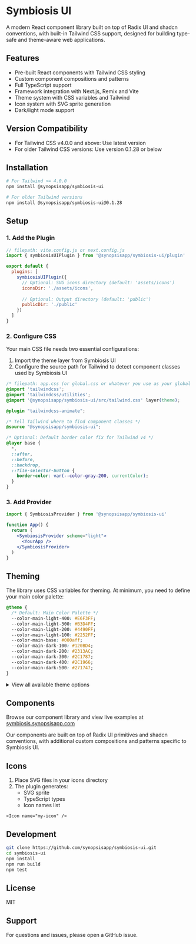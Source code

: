 # Symbiosis UI

A modern React component library built on top of Radix UI and shadcn conventions, with built-in Tailwind CSS support, designed for building type-safe and theme-aware web applications.

## Features

- Pre-built React components with Tailwind CSS styling
- Custom component compositions and patterns
- Full TypeScript support
- Framework integration with Next.js, Remix and Vite
- Theme system with CSS variables and Tailwind
- Icon system with SVG sprite generation
- Dark/light mode support

## Version Compatibility

- For Tailwind CSS v4.0.0 and above: Use latest version
- For older Tailwind CSS versions: Use version 0.1.28 or below

## Installation

```bash
# For Tailwind >= 4.0.0
npm install @synopsisapp/symbiosis-ui

# For older Tailwind versions
npm install @synopsisapp/symbiosis-ui@0.1.28
```

## Setup

### 1. Add the Plugin

```js
// filepath: vite.config.js or next.config.js
import { symbiosisUIPlugin } from '@synopsisapp/symbiosis-ui/plugin'

export default {
  plugins: [
    symbiosisUIPlugin({
      // Optional: SVG icons directory (default: 'assets/icons')
      iconsDir: './assets/icons',
      
      // Optional: Output directory (default: 'public') 
      publicDir: './public'
    })
  ]
}
```

### 2. Configure CSS

Your main CSS file needs two essential configurations:

1. Import the theme layer from Symbiosis UI
2. Configure the source path for Tailwind to detect component classes used by Symbiosis UI

```css
/* filepath: app.css (or global.css or whatever you use as your global css file) */
@import 'tailwindcss';
@import 'tailwindcss/utilities';
@import '@synopsisapp/symbiosis-ui/src/tailwind.css' layer(theme);

@plugin "tailwindcss-animate";

/* Tell Tailwind where to find component classes */
@source "@synopsisapp/symbiosis-ui";

/* Optional: Default border color fix for Tailwind v4 */
@layer base {
  *,
  ::after,
  ::before,
  ::backdrop,
  ::file-selector-button {
    border-color: var(--color-gray-200, currentColor);
  }
}
```

### 3. Add Provider

```jsx
import { SymbiosisProvider } from '@synopsisapp/symbiosis-ui'

function App() {
  return (
    <SymbiosisProvider scheme="light">
      <YourApp />
    </SymbiosisProvider>
  )
}
```

## Theming

The library uses CSS variables for theming. At minimum, you need to define your main color palette:

```css
@theme {
  /* Default: Main Color Palette */
  --color-main-light-400: #E6F3FF;
  --color-main-light-300: #B3D4FF;
  --color-main-light-200: #4490FF;
  --color-main-light-100: #2252FF;
  --color-main-base: #000aff;
  --color-main-dark-100: #120BD4;
  --color-main-dark-200: #2313AC;
  --color-main-dark-300: #2C1787;
  --color-main-dark-400: #2C1966;
  --color-main-dark-500: #271747;
}
```

<details>
<summary>View all available theme options</summary>

The library supports extensive theming options including:
- Gray and Slate color scales
- Button variants (Primary, Outline, Ghost, Link)
- Destructive states
- Monochrome variants
- Focus ring customization

Available theme variables can be found in our [theme configuration file](https://github.com/synopsisapp/symbiosis-ui/blob/main/packages/ui/src/tailwind.css).

</details>

## Components

Browse our component library and view live examples at [symbiosis.synopsisapp.com](https://symbiosis.synopsisapp.com/)

Our components are built on top of Radix UI primitives and shadcn conventions, with additional custom compositions and patterns specific to Symbiosis UI.

## Icons

1. Place SVG files in your icons directory
2. The plugin generates:
   - SVG sprite
   - TypeScript types 
   - Icon names list

```tsx
<Icon name="my-icon" />
```

## Development

```bash
git clone https://github.com/synopsisapp/symbiosis-ui.git
cd symbiosis-ui
npm install
npm run build
npm test
```

## License

MIT

## Support

For questions and issues, please open a GitHub issue.
